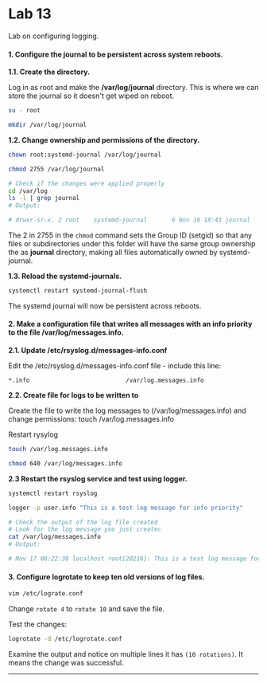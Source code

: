 
# Lab 13

Lab on configuring logging.

#### 1. Configure the journal to be persistent across system reboots.

**1.1. Create the directory.**

Log in as root and make the **/var/log/journal** directory. This is where we can store the journal so it doesn't get wiped on reboot. 

```bash
su - root

mkdir /var/log/journal
```

**1.2. Change ownership and permissions of the directory.**


```bash
chown root:systemd-journal /var/log/journal

chmod 2755 /var/log/journal 

# Check if the changes were applied properly
cd /var/log
ls -l | grep journal
# Output: 

# drwxr-sr-x. 2 root    systemd-journal       6 Nov 16 18:43 journal
```

The 2 in 2755 in the `chmod` command sets the Group ID (setgid) so that any files or subdirectories under this folder will have the same group ownership the as **journal** directory, making all files automatically owned by systemd-journal.


**1.3. Reload the systemd-journals.**

```bash
systemctl restart systemd-journal-flush
```

The systemd journal will now be persistent across reboots. 


#### 2. Make a configuration file that writes all messages with an info priority to the file /var/log/messages.info.

**2.1. Update /etc/rsyslog.d/messages-info.conf** 

Edit the /etc/rsyslog.d/messages-info.conf file - include this line: 

`*.info                           /var/log.messages.info`

**2.2. Create file for logs to be written to**

Create the file to write the log messages to (/var/log/messages.info) and change permissions:
touch /var/log.messages.info

Restart rysylog 

```bash
touch /var/log.messages.info

chmod 640 /var/log/messages.info
```

**2.3 Restart the rsyslog service and test using logger.**

```bash
systemctl restart rsyslog

logger -p user.info "This is a test log message for info priority"

# Check the output of the log file created
# Look for the log message you just createc
cat /var/log/messages.info
# Output: 

# Nov 17 08:22:38 localhost root[20216]: This is a test log message for info priority
```

#### 3. Configure logrotate to keep ten old versions of log files.

```bash
vim /etc/lograte.conf
```

Change `rotate 4` to `rotate 10` and save the file.

Test the changes: 

```bash
logrotate -d /etc/logrotate.conf
```

Examine the output and notice on multiple lines it has `(10 rotations)`. It means the change was successful.


---